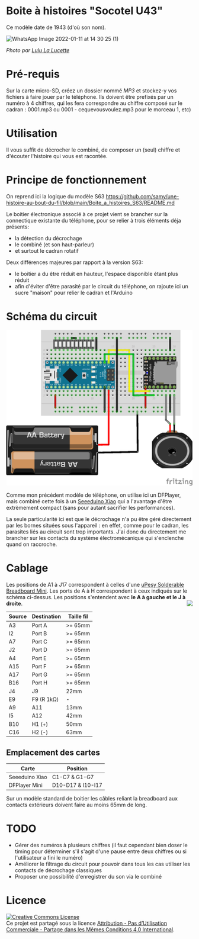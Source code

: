 # Boite à histoires "Socotel U43"

Ce modèle date de 1943 (d'où son nom).

![WhatsApp Image 2022-01-11 at 14 30 25 (1)](https://user-images.githubusercontent.com/1282106/149672898-92151184-353d-4b62-b923-86ea2b3fc8f1.jpeg)

*Photo par [Lulu La Lucette](https://lululalucette.com)*

# Pré-requis
Sur la carte micro-SD, créez un dossier nommé *MP3* et stockez-y vos fichiers à faire jouer par le téléphone.
Ils doivent être prefixés par un numéro à 4 chiffres, qui les fera correspondre au chiffre composé sur le cadran : 0001.mp3 ou 0001 - cequevousvoulez.mp3 pour le morceau 1, etc)

# Utilisation
Il vous suffit de décrocher le combiné, de composer un (seul) chiffre et d'écouter l'histoire qui vous est racontée.

# Principe de fonctionnement
On reprend ici la logique du modèle S63 https://github.com/samy/une-histoire-au-bout-du-fil/blob/main/Boite_a_histoires_S63/README.md

Le boitier électronique associé à ce projet vient se brancher sur la connectique existante du téléphone, pour se relier à trois éléments déja présents:
- la détection du décrochage
- le combiné (et son haut-parleur)
- et surtout le cadran rotatif

Deux différences majeures par rapport à la version S63:
- le boitier a du être réduit en hauteur, l'espace disponible étant plus réduit
- afin d'éviter d'être parasité par le circuit du téléphone, on rajoute ici un sucre "maison" pour relier le cadran et l'Arduino

# Schéma du circuit

<p>
  <img src="./Schema.png" >
</p>

Comme mon précédent modèle de téléphone, on utilise ici un DFPlayer, mais combiné cette fois à un [Seeeduino Xiao](https://wiki.seeedstudio.com/Seeeduino-XIAO/) qui a l'avantage d'être extrèmement compact (sans pour autant sacrifier les performances).

La seule particularité ici est que le décrochage n'a pu être géré directement par les bornes situées sous l'appareil : en effet, comme pour le cadran, les parasites liés au circuit sont trop importants. J'ai donc du directement me brancher sur les contacts du système électromécanique qui s'enclenche quand on raccroche.

# Cablage
Les positions de A1 à J17 correspondent à celles d'une [uPesy Solderable Breadboard Mini](https://www.upesy.com/products/upesy-protoboard-breadboard-mini).
Les ports de A à H correspondent à ceux indiqués sur le schéma ci-dessus. Les positions s'entendent avec __le A à gauche et le J à droite__.
<img align="right"  src="https://user-images.githubusercontent.com/1282106/173184413-7bb966cb-3e75-4594-9ac2-a5d48cf3b340.png">

| Source    | Destination | Taille fil |
| ------------- | ------------- | ------------- |
| A3  | Port A  | >= 65mm |
| I2  | Port B  | >= 65mm |
| A7  | Port C  | >= 65mm |
| J2  | Port D  | >= 65mm |
| A4  | Port E  | >= 65mm |
| A15  | Port F  | >= 65mm |
| A17  | Port G  | >= 65mm |
| B16  | Port H  | >= 65mm |
| J4 | J9 | 22mm
| E9 | F9 (R 1kΩ) | - |
| A9 | A11 | 13mm |
| I5 | A12 | 42mm |
| B10 | H1 (+) | 50mm |
| C16 | H2 (-) | 63mm |

## Emplacement des cartes
| Carte    | Position |
| ------------- | ------------- |
| Seeeduino Xiao  | C1-C7 & G1-G7 |
| DFPlayer Mini  | D10-D17 & I10-I17 |

Sur un modèle standard de boitier les câbles reliant la breadboard aux contacts extérieurs doivent faire au moins 65mm de long.

# TODO
- Gérer des numéros à plusieurs chiffres (il faut cependant bien doser le timing pour déterminer s'il s'agit d'une pause entre deux chiffres ou si l'utilisateur a fini le numéro)
- Améliorer le filtrage du circuit pour pouvoir dans tous les cas utiliser les contacts de décrochage classiques
- Proposer une possibilité d'enregistrer du son via le combiné

# Licence
<a rel="license" href="https://creativecommons.org/licenses/by-nc-sa/4.0/deed.fr"><img alt="Creative Commons License" style="border-width:0" src="https://i.creativecommons.org/l/by-nc-sa/4.0/88x31.png" /></a><br />Ce projet est partagé sous la licence <a rel="license" href="https://creativecommons.org/licenses/by-nc-sa/4.0/deed.fr">Attribution - Pas d’Utilisation Commerciale - Partage dans les Mêmes Conditions 4.0 International</a>.
